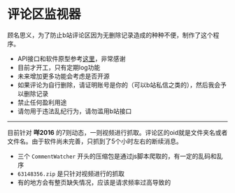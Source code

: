 # 评论区监视器

顾名思义，为了防止b站评论区因为无删除记录造成的种种不便，制作了这个程序。

* API接口和软件原型参考[这里](https://github.com/GlobalCooling/get_bili_comments)，非常感谢
* 目前才开工，只有定期log功能
* 未来增加更多功能会考虑是否开源
* 如果评论为自行删除，请证明账号是你的（可以b站私信之类的），然后我会予以删除记录
* 禁止任何盈利用途
* 请勿用于违法乱纪行为，请勿滥用b站接口

---

目前针对 **咩2016** 的7则动态，一则视频进行抓取。评论区的oid就是文件夹名或者文件名。由于软件尚未完善，只抓到了5个小时左右的断续消息。
* 三个 `CommentWatcher` 开头的压缩包是通过js脚本爬取的，有一定的乱码和乱序
* `63148356.zip` 是只针对视频进行的抓取
* 有的地方会有整页缺失情况，应该是请求频率过高导致的
